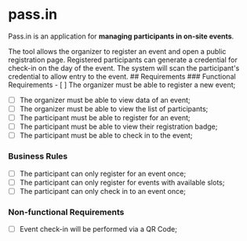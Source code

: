 # pass.in

Pass.in is an application for **managing participants in on-site events**.

The tool allows the organizer to register an event and open a public registration page. Registered participants can generate a credential for check-in on the day of the event. The system will scan the participant's credential to allow entry to the event. ## Requirements ### Functional Requirements - [ ] The organizer must be able to register a new event;
- [ ] The organizer must be able to view data of an event;
- [ ] The organizer must be able to view the list of participants;
- [ ] The participant must be able to register for an event;
- [ ] The participant must be able to view their registration badge;
- [ ] The participant must be able to check in to the event;

### Business Rules

- [ ] The participant can only register for an event once;
- [ ] The participant can only register for events with available slots;
- [ ] The participant can only check in to an event once;

### Non-functional Requirements

- [ ] Event check-in will be performed via a QR Code;
